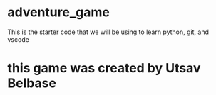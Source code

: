 # adventure_game
This is the starter code that we will be using to learn python, git, and vscode
# this game was created by Utsav Belbase